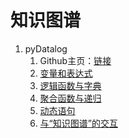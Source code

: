# 知识图谱
1. pyDatalog
    1. Github主页：[链接](https://github.com/pcarbonn/pyDatalog)
    2. [变量和表达式](pyDatalog-变量和表达式.ipynb)
    3. [逻辑函数与字典](pyDatalog-逻辑函数与字典.ipynb)
    4. [聚合函数与递归](pyDatalog-聚合函数与递归.ipynb)
    5. [动态语句](pyDatalog-动态语句.ipynb)
    6. [与“知识图谱”的交互](pyDatalog-与“知识图谱”的交互.ipynb)
